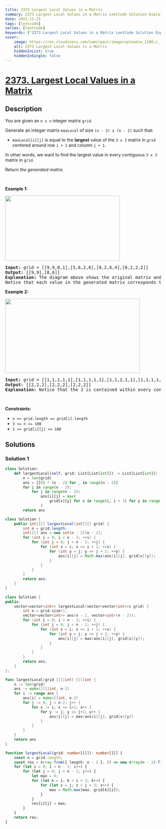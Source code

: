 ```yaml
---
title: 2373 Largest Local Values in a Matrix
summary: 2373 Largest Local Values in a Matrix LeetCode Solution Explained
date: 2022-11-25
tags: [leetcode]
series: [leetcode]
keywords: ["2373 Largest Local Values in a Matrix LeetCode Solution Explained in all languages", "2373 Largest Local Values in a Matrix", "LeetCode", "leetcode solution in Python3 C++ Java Go PHP Ruby Swift TypeScript Rust C# JavaScript C", "GeeksforGeeks", "InterviewBit", "Coding Ninjas", "HackerRank", "HackerEarth", "CodeChef", "TopCoder", "AlgoExpert", "freeCodeCamp", "Codeforces", "GitHub", "AtCoder", "Samir Paul"]
cover:
    image: https://res.cloudinary.com/samirpaul/image/upload/w_1100,c_fit,co_rgb:FFFFFF,l_text:Arial_75_bold:2373 Largest Local Values in a Matrix - Solution Explained/problem-solving.webp
    alt: 2373 Largest Local Values in a Matrix
    hiddenInList: true
    hiddenInSingle: false
---
```



# [2373. Largest Local Values in a Matrix](https://leetcode.com/problems/largest-local-values-in-a-matrix)


## Description

<p>You are given an <code>n x n</code> integer matrix <code>grid</code>.</p>

<p>Generate an integer matrix <code>maxLocal</code> of size <code>(n - 2) x (n - 2)</code> such that:</p>

<ul>
	<li><code>maxLocal[i][j]</code> is equal to the <strong>largest</strong> value of the <code>3 x 3</code> matrix in <code>grid</code> centered around row <code>i + 1</code> and column <code>j + 1</code>.</li>
</ul>

<p>In other words, we want to find the largest value in every contiguous <code>3 x 3</code> matrix in <code>grid</code>.</p>

<p>Return <em>the generated matrix</em>.</p>

<p>&nbsp;</p>
<p><strong class="example">Example 1:</strong></p>
<img alt="" src="https://spcdn.pages.dev/leetcode/problems/2373.Largest%20Local%20Values%20in%20a%20Matrix/images/ex1.png" style="width: 371px; height: 210px;" />
<pre>
<strong>Input:</strong> grid = [[9,9,8,1],[5,6,2,6],[8,2,6,4],[6,2,2,2]]
<strong>Output:</strong> [[9,9],[8,6]]
<strong>Explanation:</strong> The diagram above shows the original matrix and the generated matrix.
Notice that each value in the generated matrix corresponds to the largest value of a contiguous 3 x 3 matrix in grid.</pre>

<p><strong class="example">Example 2:</strong></p>
<img alt="" src="https://spcdn.pages.dev/leetcode/problems/2373.Largest%20Local%20Values%20in%20a%20Matrix/images/ex2new2.png" style="width: 436px; height: 240px;" />
<pre>
<strong>Input:</strong> grid = [[1,1,1,1,1],[1,1,1,1,1],[1,1,2,1,1],[1,1,1,1,1],[1,1,1,1,1]]
<strong>Output:</strong> [[2,2,2],[2,2,2],[2,2,2]]
<strong>Explanation:</strong> Notice that the 2 is contained within every contiguous 3 x 3 matrix in grid.
</pre>

<p>&nbsp;</p>
<p><strong>Constraints:</strong></p>

<ul>
	<li><code>n == grid.length == grid[i].length</code></li>
	<li><code>3 &lt;= n &lt;= 100</code></li>
	<li><code>1 &lt;= grid[i][j] &lt;= 100</code></li>
</ul>

## Solutions

### Solution 1

<!-- tabs:start -->

```python
class Solution:
    def largestLocal(self, grid: List[List[int]]) -> List[List[int]]:
        n = len(grid)
        ans = [[0] * (n - 2) for _ in range(n - 2)]
        for i in range(n - 2):
            for j in range(n - 2):
                ans[i][j] = max(
                    grid[x][y] for x in range(i, i + 3) for y in range(j, j + 3)
                )
        return ans
```

```java
class Solution {
    public int[][] largestLocal(int[][] grid) {
        int n = grid.length;
        int[][] ans = new int[n - 2][n - 2];
        for (int i = 0; i < n - 2; ++i) {
            for (int j = 0; j < n - 2; ++j) {
                for (int x = i; x <= i + 2; ++x) {
                    for (int y = j; y <= j + 2; ++y) {
                        ans[i][j] = Math.max(ans[i][j], grid[x][y]);
                    }
                }
            }
        }
        return ans;
    }
}
```

```cpp
class Solution {
public:
    vector<vector<int>> largestLocal(vector<vector<int>>& grid) {
        int n = grid.size();
        vector<vector<int>> ans(n - 2, vector<int>(n - 2));
        for (int i = 0; i < n - 2; ++i) {
            for (int j = 0; j < n - 2; ++j) {
                for (int x = i; x <= i + 2; ++x) {
                    for (int y = j; y <= j + 2; ++y) {
                        ans[i][j] = max(ans[i][j], grid[x][y]);
                    }
                }
            }
        }
        return ans;
    }
};
```

```go
func largestLocal(grid [][]int) [][]int {
	n := len(grid)
	ans := make([][]int, n-2)
	for i := range ans {
		ans[i] = make([]int, n-2)
		for j := 0; j < n-2; j++ {
			for x := i; x <= i+2; x++ {
				for y := j; y <= j+2; y++ {
					ans[i][j] = max(ans[i][j], grid[x][y])
				}
			}
		}
	}
	return ans
}
```

```ts
function largestLocal(grid: number[][]): number[][] {
    const n = grid.length;
    const res = Array.from({ length: n - 2 }, () => new Array(n - 2).fill(0));
    for (let i = 0; i < n - 2; i++) {
        for (let j = 0; j < n - 2; j++) {
            let max = 0;
            for (let k = i; k < i + 3; k++) {
                for (let z = j; z < j + 3; z++) {
                    max = Math.max(max, grid[k][z]);
                }
            }
            res[i][j] = max;
        }
    }
    return res;
}
```

<!-- tabs:end -->

<!-- end -->
